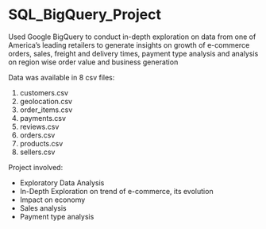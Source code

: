 # SQL_BigQuery_Project
 
Used Google BigQuery to conduct in-depth exploration on data from one of America’s leading retailers to generate insights on growth of e-commerce orders, sales, freight and delivery times, payment type analysis and analysis on region wise order value and business generation

Data was available in 8 csv files:

1. customers.csv
2. geolocation.csv
3. order_items.csv
4. payments.csv
5. reviews.csv
6. orders.csv
7. products.csv
8. sellers.csv

Project involved:
- Exploratory Data Analysis
- In-Depth Exploration on trend of e-commerce, its evolution
- Impact on economy
- Sales analysis
- Payment type analysis